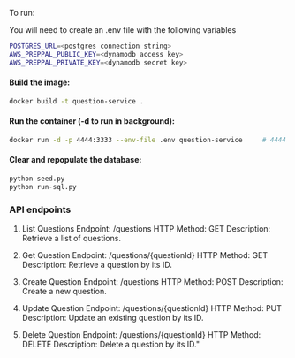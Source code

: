 To run:

You will need to create an .env file with the following variables
```bash
POSTGRES_URL=<postgres connection string>
AWS_PREPPAL_PUBLIC_KEY=<dynamodb access key>
AWS_PREPPAL_PRIVATE_KEY=<dynamodb secret key>

```

#### Build the image:
```bash
docker build -t question-service .

```
#### Run the container (-d to run in background):
```bash
docker run -d -p 4444:3333 --env-file .env question-service     # 4444 is port on host, 3333 is port on docker

```
#### Clear and repopulate the database:
```bash
python seed.py
python run-sql.py

```

### API endpoints

1. List Questions
Endpoint: /questions
HTTP Method: GET
Description: Retrieve a list of questions.

2. Get Question
Endpoint: /questions/{questionId}
HTTP Method: GET
Description: Retrieve a question by its ID.

3. Create Question
Endpoint: /questions
HTTP Method: POST
Description: Create a new question.

4. Update Question
Endpoint: /questions/{questionId}
HTTP Method: PUT
Description: Update an existing question by its ID.

5. Delete Question
Endpoint: /questions/{questionId}
HTTP Method: DELETE
Description: Delete a question by its ID."
